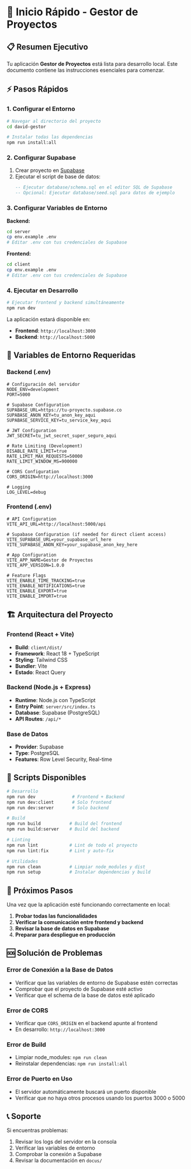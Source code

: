 # 🚀 Inicio Rápido - Gestor de Proyectos

## 📋 Resumen Ejecutivo

Tu aplicación **Gestor de Proyectos** está lista para desarrollo local. Este documento contiene las instrucciones esenciales para comenzar.

## ⚡ Pasos Rápidos

### 1. Configurar el Entorno
```bash
# Navegar al directorio del proyecto
cd david-gestor

# Instalar todas las dependencias
npm run install:all
```

### 2. Configurar Supabase
1. Crear proyecto en [Supabase](https://supabase.com)
2. Ejecutar el script de base de datos:
   ```sql
   -- Ejecutar database/schema.sql en el editor SQL de Supabase
   -- Opcional: Ejecutar database/seed.sql para datos de ejemplo
   ```

### 3. Configurar Variables de Entorno

**Backend:**
```bash
cd server
cp env.example .env
# Editar .env con tus credenciales de Supabase
```

**Frontend:**
```bash
cd client
cp env.example .env
# Editar .env con tus credenciales de Supabase
```

### 4. Ejecutar en Desarrollo
```bash
# Ejecutar frontend y backend simultáneamente
npm run dev
```

La aplicación estará disponible en:
- **Frontend**: `http://localhost:3000`
- **Backend**: `http://localhost:5000`

## 🔧 Variables de Entorno Requeridas

### Backend (.env)
```env
# Configuración del servidor
NODE_ENV=development
PORT=5000

# Supabase Configuration
SUPABASE_URL=https://tu-proyecto.supabase.co
SUPABASE_ANON_KEY=tu_anon_key_aqui
SUPABASE_SERVICE_KEY=tu_service_key_aqui

# JWT Configuration
JWT_SECRET=tu_jwt_secret_super_seguro_aqui

# Rate Limiting (Development)
DISABLE_RATE_LIMIT=true
RATE_LIMIT_MAX_REQUESTS=50000
RATE_LIMIT_WINDOW_MS=900000

# CORS Configuration
CORS_ORIGIN=http://localhost:3000

# Logging
LOG_LEVEL=debug
```

### Frontend (.env)
```env
# API Configuration
VITE_API_URL=http://localhost:5000/api

# Supabase Configuration (if needed for direct client access)
VITE_SUPABASE_URL=your_supabase_url_here
VITE_SUPABASE_ANON_KEY=your_supabase_anon_key_here

# App Configuration
VITE_APP_NAME=Gestor de Proyectos
VITE_APP_VERSION=1.0.0

# Feature Flags
VITE_ENABLE_TIME_TRACKING=true
VITE_ENABLE_NOTIFICATIONS=true
VITE_ENABLE_EXPORT=true
VITE_ENABLE_IMPORT=true
```

## 🏗️ Arquitectura del Proyecto

### Frontend (React + Vite)
- **Build**: `client/dist/`
- **Framework**: React 18 + TypeScript
- **Styling**: Tailwind CSS
- **Bundler**: Vite
- **Estado**: React Query

### Backend (Node.js + Express)
- **Runtime**: Node.js con TypeScript
- **Entry Point**: `server/src/index.ts`
- **Database**: Supabase (PostgreSQL)
- **API Routes**: `/api/*`

### Base de Datos
- **Provider**: Supabase
- **Type**: PostgreSQL
- **Features**: Row Level Security, Real-time

## 🔧 Scripts Disponibles

```bash
# Desarrollo
npm run dev              # Frontend + Backend
npm run dev:client       # Solo frontend
npm run dev:server       # Solo backend

# Build
npm run build           # Build del frontend
npm run build:server    # Build del backend

# Linting
npm run lint            # Lint de todo el proyecto
npm run lint:fix        # Lint y auto-fix

# Utilidades
npm run clean           # Limpiar node_modules y dist
npm run setup           # Instalar dependencias y build
```

## 🚀 Próximos Pasos

Una vez que la aplicación esté funcionando correctamente en local:

1. **Probar todas las funcionalidades**
2. **Verificar la comunicación entre frontend y backend**
3. **Revisar la base de datos en Supabase**
4. **Preparar para despliegue en producción**

## 🆘 Solución de Problemas

### Error de Conexión a la Base de Datos
- Verificar que las variables de entorno de Supabase estén correctas
- Comprobar que el proyecto de Supabase esté activo
- Verificar que el schema de la base de datos esté aplicado

### Error de CORS
- Verificar que `CORS_ORIGIN` en el backend apunte al frontend
- En desarrollo: `http://localhost:3000`

### Error de Build
- Limpiar node_modules: `npm run clean`
- Reinstalar dependencias: `npm run install:all`

### Error de Puerto en Uso
- El servidor automáticamente buscará un puerto disponible
- Verificar que no haya otros procesos usando los puertos 3000 o 5000

## 📞 Soporte

Si encuentras problemas:
1. Revisar los logs del servidor en la consola
2. Verificar las variables de entorno
3. Comprobar la conexión a Supabase
4. Revisar la documentación en `docus/`
